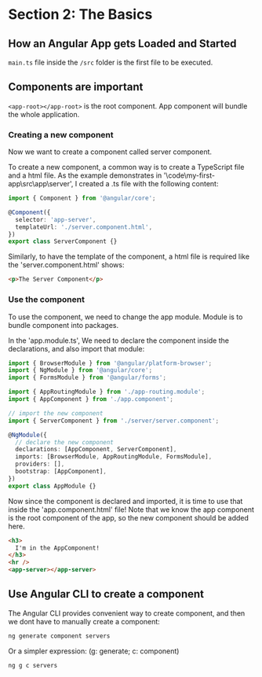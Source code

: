 # Section 2: The Basics

## How an Angular App gets Loaded and Started

`main.ts` file inside the `/src` folder is the first file to be executed.

## Components are important

`<app-root></app-root>` is the root component.
 App component will bundle the whole application.

### Creating a new component

Now we want to create a component called server component.

To create a new component, a common way is to create a TypeScript file and a html file. As the example demonstrates in '\code\my-first-app\src\app\server', I created a .ts file with the following content:

```typescript
import { Component } from '@angular/core';

@Component({
  selector: 'app-server',
  templateUrl: './server.component.html',
})
export class ServerComponent {}

```

Similarly, to have the template of the component, a html file is required like the 'server.component.html' shows:

```html
<p>The Server Component</p>
```

### Use the component

To use the component, we need to change the app module. Module is to bundle component into packages.

In the 'app.module.ts', We need to declare the component inside the declarations, and also import that module:

```typescript
import { BrowserModule } from '@angular/platform-browser';
import { NgModule } from '@angular/core';
import { FormsModule } from '@angular/forms';

import { AppRoutingModule } from './app-routing.module';
import { AppComponent } from './app.component';

// import the new component
import { ServerComponent } from './server/server.component';

@NgModule({
  // declare the new component
  declarations: [AppComponent, ServerComponent],
  imports: [BrowserModule, AppRoutingModule, FormsModule],
  providers: [],
  bootstrap: [AppComponent],
})
export class AppModule {}

```

Now since the component is declared and imported, it is time to use that inside the 'app.component.html' file! Note that we know the app component is the root component of the app, so the new component should be added here.

```html
<h3>
  I'm in the AppComponent!
</h3>
<hr />
<app-server></app-server>
```

## Use Angular CLI to create a component

The Angular CLI provides convenient way to create component, and then we dont have to manually create a component:

```bash
ng generate component servers
```

Or a simpler expression: (g: generate; c: component)

```bash
ng g c servers
```

